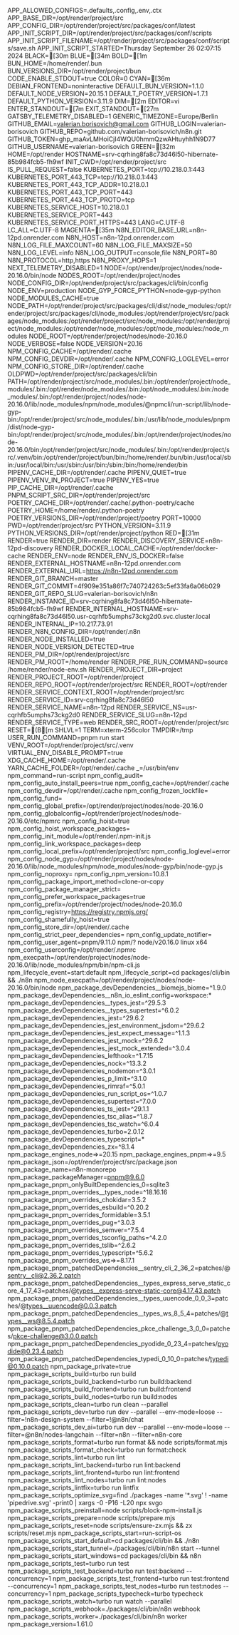 APP_ALLOWED_CONFIGS=.defaults,.config,.env,.ctx
APP_BASE_DIR=/opt/render/project/src
APP_CONFIG_DIR=/opt/render/project/src/packages/conf/latest
APP_INIT_SCRIPT_DIR=/opt/render/project/src/packages/conf/scripts
APP_INIT_SCRIPT_FILENAME=/opt/render/project/src/packages/conf/scripts/save.sh
APP_INIT_SCRIPT_STARTED=Thursday September 26 02:07:15 2024
BLACK=[30m
BLUE=[34m
BOLD=[1m
BUN_HOME=/home/render/.bun
BUN_VERSIONS_DIR=/opt/render/project/bun
CODE_ENABLE_STDOUT=true
COLOR=0
CYAN=[36m
DEBIAN_FRONTEND=noninteractive
DEFAULT_BUN_VERSION=1.1.0
DEFAULT_NODE_VERSION=20.15.1
DEFAULT_POETRY_VERSION=1.7.1
DEFAULT_PYTHON_VERSION=3.11.9
DIM=[2m
EDITOR=vi
ENTER_STANDOUT=[7m
EXIT_STANDOUT=[27m
GATSBY_TELEMETRY_DISABLED=1
GENERIC_TIMEZONE=Europe/Berlin
GITHUB_EMAIL=valerian.borisovich@gmail.com
GITHUB_LOGIN=valerian-borisovich
GITHUB_REPO=github.com/valerian-borisovich/n8n.git
GITHUB_TOKEN=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
GITHUB_USERNAME=valerian-borisovich
GREEN=[32m
HOME=/opt/render
HOSTNAME=srv-cqrhing8fa8c73d46l50-hibernate-85b984fcb5-fh9wf
INIT_CWD=/opt/render/project/src
IS_PULL_REQUEST=false
KUBERNETES_PORT=tcp://10.218.0.1:443
KUBERNETES_PORT_443_TCP=tcp://10.218.0.1:443
KUBERNETES_PORT_443_TCP_ADDR=10.218.0.1
KUBERNETES_PORT_443_TCP_PORT=443
KUBERNETES_PORT_443_TCP_PROTO=tcp
KUBERNETES_SERVICE_HOST=10.218.0.1
KUBERNETES_SERVICE_PORT=443
KUBERNETES_SERVICE_PORT_HTTPS=443
LANG=C.UTF-8
LC_ALL=C.UTF-8
MAGENTA=[35m
N8N_EDITOR_BASE_URL=n8n-12pd.onrender.com
N8N_HOST=n8n-12pd.onrender.com
N8N_LOG_FILE_MAXCOUNT=60
N8N_LOG_FILE_MAXSIZE=50
N8N_LOG_LEVEL=info
N8N_LOG_OUTPUT=console,file
N8N_PORT=80
N8N_PROTOCOL=http,https
N8N_PROXY_HOPS=1
NEXT_TELEMETRY_DISABLED=1
NODE=/opt/render/project/nodes/node-20.16.0/bin/node
NODES_ROOT=/opt/render/project/nodes
NODE_CONFIG_DIR=/opt/render/project/src/packages/cli/bin/config
NODE_ENV=production
NODE_GYP_FORCE_PYTHON=node-gyp-python
NODE_MODULES_CACHE=true
NODE_PATH=/opt/render/project/src/packages/cli/dist/node_modules:/opt/render/project/src/packages/cli/node_modules:/opt/render/project/src/packages/node_modules:/opt/render/project/src/node_modules:/opt/render/project/node_modules:/opt/render/node_modules:/opt/node_modules:/node_modules
NODE_ROOT=/opt/render/project/nodes/node-20.16.0
NODE_VERBOSE=false
NODE_VERSION=20.16
NPM_CONFIG_CACHE=/opt/render/.cache
NPM_CONFIG_DEVDIR=/opt/render/.cache
NPM_CONFIG_LOGLEVEL=error
NPM_CONFIG_STORE_DIR=/opt/render/.cache
OLDPWD=/opt/render/project/src/packages/cli/bin
PATH=/opt/render/project/src/node_modules/.bin:/opt/render/project/node_modules/.bin:/opt/render/node_modules/.bin:/opt/node_modules/.bin:/node_modules/.bin:/opt/render/project/nodes/node-20.16.0/lib/node_modules/npm/node_modules/@npmcli/run-script/lib/node-gyp-bin:/opt/render/project/src/node_modules/.bin:/usr/lib/node_modules/pnpm/dist/node-gyp-bin:/opt/render/project/src/node_modules/.bin:/opt/render/project/nodes/node-20.16.0/bin:/opt/render/project/src/node_modules/.bin:/opt/render/project/src/.venv/bin:/opt/render/project/bun/bin:/home/render/.bun/bin:/usr/local/sbin:/usr/local/bin:/usr/sbin:/usr/bin:/sbin:/bin:/home/render/bin
PIPENV_CACHE_DIR=/opt/render/.cache
PIPENV_QUIET=true
PIPENV_VENV_IN_PROJECT=true
PIPENV_YES=true
PIP_CACHE_DIR=/opt/render/.cache
PNPM_SCRIPT_SRC_DIR=/opt/render/project/src
POETRY_CACHE_DIR=/opt/render/.cache/.python-poetry/cache
POETRY_HOME=/home/render/.python-poetry
POETRY_VERSIONS_DIR=/opt/render/project/poetry
PORT=10000
PWD=/opt/render/project/src
PYTHON_VERSION=3.11.9
PYTHON_VERSIONS_DIR=/opt/render/project/python
RED=[31m
RENDER=true
RENDER_DIR=render
RENDER_DISCOVERY_SERVICE=n8n-12pd-discovery
RENDER_DOCKER_LOCAL_CACHE=/opt/render/docker-cache
RENDER_ENV=node
RENDER_ENV_IS_DOCKER=false
RENDER_EXTERNAL_HOSTNAME=n8n-12pd.onrender.com
RENDER_EXTERNAL_URL=https://n8n-12pd.onrender.com
RENDER_GIT_BRANCH=master
RENDER_GIT_COMMIT=4f909e351a86f7c740724263c5ef33fa6a06b029
RENDER_GIT_REPO_SLUG=valerian-borisovich/n8n
RENDER_INSTANCE_ID=srv-cqrhing8fa8c73d46l50-hibernate-85b984fcb5-fh9wf
RENDER_INTERNAL_HOSTNAME=srv-cqrhing8fa8c73d46l50.usr-cqrhfb5umphs73ckg2d0.svc.cluster.local
RENDER_INTERNAL_IP=10.217.73.91
RENDER_N8N_CONFIG_DIR=/opt/render/.n8n
RENDER_NODE_INSTALLED=true
RENDER_NODE_VERSION_DETECTED=true
RENDER_PM_DIR=/opt/render/project/src
RENDER_PM_ROOT=/home/render
RENDER_PRE_RUN_COMMAND=source /home/render/node-env.sh
RENDER_PROJECT_DIR=project
RENDER_PROJECT_ROOT=/opt/render/project
RENDER_REPO_ROOT=/opt/render/project/src
RENDER_ROOT=/opt/render
RENDER_SERVICE_CONTEXT_ROOT=/opt/render/project/src
RENDER_SERVICE_ID=srv-cqrhing8fa8c73d46l50
RENDER_SERVICE_NAME=n8n-12pd
RENDER_SERVICE_NS=usr-cqrhfb5umphs73ckg2d0
RENDER_SERVICE_SLUG=n8n-12pd
RENDER_SERVICE_TYPE=web
RENDER_SRC_ROOT=/opt/render/project/src
RESET=(B[m
SHLVL=1
TERM=xterm-256color
TMPDIR=/tmp
USER_RUN_COMMAND=pnpm run start
VENV_ROOT=/opt/render/project/src/.venv
VIRTUAL_ENV_DISABLE_PROMPT=true
XDG_CACHE_HOME=/opt/render/.cache
YARN_CACHE_FOLDER=/opt/render/.cache
_=/usr/bin/env
npm_command=run-script
npm_config_audit=
npm_config_auto_install_peers=true
npm_config_cache=/opt/render/.cache
npm_config_devdir=/opt/render/.cache
npm_config_frozen_lockfile=
npm_config_fund=
npm_config_global_prefix=/opt/render/project/nodes/node-20.16.0
npm_config_globalconfig=/opt/render/project/nodes/node-20.16.0/etc/npmrc
npm_config_hoist=true
npm_config_hoist_workspace_packages=
npm_config_init_module=/opt/render/.npm-init.js
npm_config_link_workspace_packages=deep
npm_config_local_prefix=/opt/render/project/src
npm_config_loglevel=error
npm_config_node_gyp=/opt/render/project/nodes/node-20.16.0/lib/node_modules/npm/node_modules/node-gyp/bin/node-gyp.js
npm_config_noproxy=
npm_config_npm_version=10.8.1
npm_config_package_import_method=clone-or-copy
npm_config_package_manager_strict=
npm_config_prefer_workspace_packages=true
npm_config_prefix=/opt/render/project/nodes/node-20.16.0
npm_config_registry=https://registry.npmjs.org/
npm_config_shamefully_hoist=true
npm_config_store_dir=/opt/render/.cache
npm_config_strict_peer_dependencies=
npm_config_update_notifier=
npm_config_user_agent=pnpm/9.11.0 npm/? node/v20.16.0 linux x64
npm_config_userconfig=/opt/render/.npmrc
npm_execpath=/opt/render/project/nodes/node-20.16.0/lib/node_modules/npm/bin/npm-cli.js
npm_lifecycle_event=start:default
npm_lifecycle_script=cd packages/cli/bin && ./n8n
npm_node_execpath=/opt/render/project/nodes/node-20.16.0/bin/node
npm_package_devDependencies__biomejs_biome=^1.9.0
npm_package_devDependencies__n8n_io_eslint_config=workspace:*
npm_package_devDependencies__types_jest=^29.5.3
npm_package_devDependencies__types_supertest=^6.0.2
npm_package_devDependencies_jest=^29.6.2
npm_package_devDependencies_jest_environment_jsdom=^29.6.2
npm_package_devDependencies_jest_expect_message=^1.1.3
npm_package_devDependencies_jest_mock=^29.6.2
npm_package_devDependencies_jest_mock_extended=^3.0.4
npm_package_devDependencies_lefthook=^1.7.15
npm_package_devDependencies_nock=^13.3.2
npm_package_devDependencies_nodemon=^3.0.1
npm_package_devDependencies_p_limit=^3.1.0
npm_package_devDependencies_rimraf=^5.0.1
npm_package_devDependencies_run_script_os=^1.0.7
npm_package_devDependencies_supertest=^7.0.0
npm_package_devDependencies_ts_jest=^29.1.1
npm_package_devDependencies_tsc_alias=^1.8.7
npm_package_devDependencies_tsc_watch=^6.0.4
npm_package_devDependencies_turbo=2.0.12
npm_package_devDependencies_typescript=*
npm_package_devDependencies_zx=^8.1.4
npm_package_engines_node=>=20.15
npm_package_engines_pnpm=>=9.5
npm_package_json=/opt/render/project/src/package.json
npm_package_name=n8n-monorepo
npm_package_packageManager=pnpm@9.6.0
npm_package_pnpm_onlyBuiltDependencies_0=sqlite3
npm_package_pnpm_overrides__types_node=^18.16.16
npm_package_pnpm_overrides_chokidar=3.5.2
npm_package_pnpm_overrides_esbuild=^0.20.2
npm_package_pnpm_overrides_formidable=3.5.1
npm_package_pnpm_overrides_pug=^3.0.3
npm_package_pnpm_overrides_semver=^7.5.4
npm_package_pnpm_overrides_tsconfig_paths=^4.2.0
npm_package_pnpm_overrides_tslib=^2.6.2
npm_package_pnpm_overrides_typescript=^5.6.2
npm_package_pnpm_overrides_ws=>=8.17.1
npm_package_pnpm_patchedDependencies__sentry_cli_2_36_2=patches/@sentry__cli@2.36.2.patch
npm_package_pnpm_patchedDependencies__types_express_serve_static_core_4_17_43=patches/@types__express-serve-static-core@4.17.43.patch
npm_package_pnpm_patchedDependencies__types_uuencode_0_0_3=patches/@types__uuencode@0.0.3.patch
npm_package_pnpm_patchedDependencies__types_ws_8_5_4=patches/@types__ws@8.5.4.patch
npm_package_pnpm_patchedDependencies_pkce_challenge_3_0_0=patches/pkce-challenge@3.0.0.patch
npm_package_pnpm_patchedDependencies_pyodide_0_23_4=patches/pyodide@0.23.4.patch
npm_package_pnpm_patchedDependencies_typedi_0_10_0=patches/typedi@0.10.0.patch
npm_package_private=true
npm_package_scripts_build=turbo run build
npm_package_scripts_build_backend=turbo run build:backend
npm_package_scripts_build_frontend=turbo run build:frontend
npm_package_scripts_build_nodes=turbo run build:nodes
npm_package_scripts_clean=turbo run clean --parallel
npm_package_scripts_dev=turbo run dev --parallel --env-mode=loose --filter=!n8n-design-system --filter=!@n8n/chat
npm_package_scripts_dev_ai=turbo run dev --parallel --env-mode=loose --filter=@n8n/nodes-langchain --filter=n8n --filter=n8n-core
npm_package_scripts_format=turbo run format && node scripts/format.mjs
npm_package_scripts_format_check=turbo run format:check
npm_package_scripts_lint=turbo run lint
npm_package_scripts_lint_backend=turbo run lint:backend
npm_package_scripts_lint_frontend=turbo run lint:frontend
npm_package_scripts_lint_nodes=turbo run lint:nodes
npm_package_scripts_lintfix=turbo run lintfix
npm_package_scripts_optimize_svg=find ./packages -name '*.svg' ! -name 'pipedrive.svg' -print0 | xargs -0 -P16 -L20 npx svgo
npm_package_scripts_preinstall=node scripts/block-npm-install.js
npm_package_scripts_prepare=node scripts/prepare.mjs
npm_package_scripts_reset=node scripts/ensure-zx.mjs && zx scripts/reset.mjs
npm_package_scripts_start=run-script-os
npm_package_scripts_start_default=cd packages/cli/bin && ./n8n
npm_package_scripts_start_tunnel=./packages/cli/bin/n8n start --tunnel
npm_package_scripts_start_windows=cd packages/cli/bin && n8n
npm_package_scripts_test=turbo run test
npm_package_scripts_test_backend=turbo run test:backend --concurrency=1
npm_package_scripts_test_frontend=turbo run test:frontend --concurrency=1
npm_package_scripts_test_nodes=turbo run test:nodes --concurrency=1
npm_package_scripts_typecheck=turbo typecheck
npm_package_scripts_watch=turbo run watch --parallel
npm_package_scripts_webhook=./packages/cli/bin/n8n webhook
npm_package_scripts_worker=./packages/cli/bin/n8n worker
npm_package_version=1.61.0
